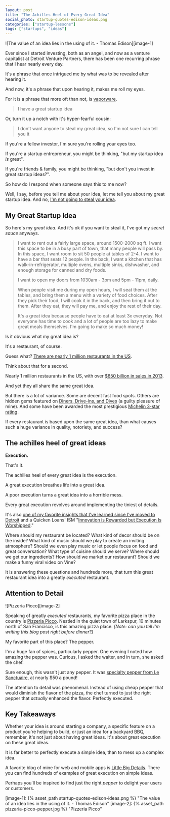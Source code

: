 ```yaml
---
layout: post
title: "The Achilles Heel of Every Great Idea"
social_photo: startup-quotes-edison-ideas.png
categories: ["startup-lessons"]
tags: ["startups", "ideas"]
---
```


![The value of an idea lies in the using of it. - Thomas Edison][image-1]

Ever since I started investing, both as an angel, and now as a venture capitalist at Detroit Venture Partners, there has been one recurring phrase that I hear nearly every day.

It's a phrase that once intrigued me by what was to be revealed after hearing it.

And now, it's a phrase that upon hearing it, makes me roll my eyes.

For it is a phrase that more oft than not, is [vaporware](http://en.wikipedia.org/wiki/Vaporware).

> I have a great startup idea

Or, turn it up a notch with it's hyper-fearful cousin:

> I don't want anyone to steal my great idea, so I'm not sure I can tell you it

If you're a fellow investor, I'm sure you're rolling your eyes too.

If you're a startup entrepreneur, you might be thinking, "but my startup idea *is* great".

If you're friends & family, you might be thinking, "but don't you invest in great startup ideas?".

So how do I respond when someone says this to me now?

Well, I say, before you tell me about your idea, let me tell you about my great startup idea. And no, [I'm not going to steal your idea](http://cdixon.org/2009/08/22/why-you-shouldnt-keep-your-startup-idea-secret/).


## My Great Startup Idea

So here's my *great idea*. And it's ok if you want to steal it, I've got my *secret sauce* anyways.

> I want to rent out a fairly large space, around 1500-2000 sq ft. I want this space to be in a busy part of town, that many people will pass by. In this space, I want room to sit 50 people at tables of 2-4. I want to have a bar that seats 12 people. In the back, I want a kitchen that has walk-in-refrigerator, multiple ovens, multiple sinks, dishwasher, and enough storage for canned and dry foods.
>
> I want to open my doors from 1030am - 3pm and 5pm - 11pm, daily.
>
> When people visit me during my open hours, I will seat them at the tables, and bring them a menu with a variety of food choices. After they pick their food, I will cook it in the back, and then bring it out to them. After they eat, they will pay me, and enjoy the rest of their day.
>
> It's a great idea because people have to eat at least 3x everyday. Not everyone has time to cook and a lot of people are too lazy to make great meals themselves. I'm going to make so much money!

Is it obvious what my great idea is?

It's a restaurant, of course.

Guess what? [There are nearly 1 million restaurants in the US](http://www.restaurant.org/News-Research/Research/Facts-at-a-Glance).

Think about that for a second.

Nearly 1 million restaurants in the US, with over [$650 billion in sales in 2013](http://www.restaurant.org/News-Research/Research/Facts-at-a-Glance).

And yet they all share the same great idea.

But there is a lot of variance. Some are decent fast food spots. Others are hidden gems featured on [Diners, Drive-ins, and Dives](http://www.foodnetwork.com/diners-drive-ins-and-dives/index.html) (a guilty pleasure of mine). And some have been awarded the most prestigious [Michelin 3-star rating](http://en.wikipedia.org/wiki/List_of_Michelin_starred_restaurants#United_States_of_America).

If every restaurant is based upon the same great idea, than what causes such a huge variance in quality, notoriety, and success?

## The achilles heel of great ideas

**Execution.**

That's it.

The achilles heel of every great idea is the execution.

A great execution breathes life into a great idea.

A poor execution turns a great idea into a horrible mess.

Every great execution revolves around implementing the tiniest of details.

It's also [one of my favorite insights that I've learned since I've moved to Detroit](http://tedserbinski.com/24-business-insights-ive-learned-from-billionaire-dan-gilbert/) and a Quicken Loans' ISM "[Innovation is Rewarded but Execution Is Worshipped](http://www.quickenloans.com/press-room/fast-facts/our-isms)."

Where should my restaurant be located? What kind of decor should be on the inside? What kind of music should we play to create an inviting atmosphere? Should we even play music or let people focus on food and great conversation? What type of cuisine should we serve? Where should we get our ingredients? How should we market our restaurant? Should we make a funny viral video on Vine?

It is answering these questions and hundreds more, that turn this great restaurant idea into a greatly *executed* restaurant.

## Attention to Detail

![Pizzeria Picco][image-2]

Speaking of greatly *executed* restaurants, my favorite pizza place in the country is [Pizzeria Picco](http://www.pizzeriapicco.com). Nestled in the quiet town of Larkspur, 10 minutes north of San Francisco, is this amazing pizza place. *[Note: can you tell I'm writing this blog post right before dinner?]*

My favorite part of this place? The pepper.

I'm a huge fan of spices, particularly pepper. One evening I noted how amazing the pepper was. Curious, I asked the waiter, and in turn, she asked the chef.

Sure enough, this wasn't just any pepper. It was [specialty pepper from Le Sanctuaire](http://www.le-sanctuaire.com/mm5/merchant.mvc?Screen=PROD&Store_Code=ls&Product_Code=SSTGrainsParadise&Category_Code=SSTPeppers), at nearly $50 a pound!

The attention to detail was phenomenal. Instead of using cheap pepper that would diminish the flavor of the pizza, the chef turned to just the right pepper that *actually* enhanced the flavor. Perfectly executed.


## Key Takeaways

Whether your idea is around starting a company, a specific feature on a product you're helping to build, or just an idea for a backyard BBQ, remember, it's not just about having great ideas. It's about great execution on these great ideas.

It is far better to perfectly execute a simple idea, than to mess up a complex idea.

A favorite blog of mine for web and mobile apps is [Little Big Details](http://littlebigdetails.com/). There you can find hundreds of examples of great execution on simple ideas.

Perhaps you'll be inspired to find just the right *pepper* to delight your users or customers.


[image-1]: {% asset_path startup-quotes-edison-ideas.png %} "The value of an idea lies in the using of it. - Thomas Edison"
[image-2]: {% asset_path pizzaria-picco-pepper.jpg %} "Pizzeria Picco"
